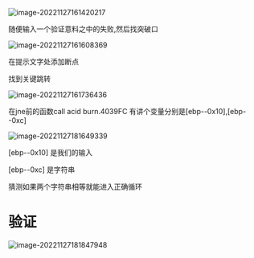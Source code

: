 ![image-20221127161420217](D:\coding\blog\crack-me-001-2.assets\image-20221127161420217.png)

随便输入一个验证意料之中的失败,然后找突破口

![image-20221127161608369](D:\coding\blog\crack-me-001-2.assets\image-20221127161608369.png)

在提示文字处添加断点

找到关键跳转

![image-20221127161736436](D:\coding\blog\crack-me-001-2.assets\image-20221127161736436.png)

在jne前的函数call acid burn.4039FC 有讲个变量分别是[ebp--0x10],[ebp--0xc]

![image-20221127181649339](D:\coding\blog\crack-me-001-2.assets\image-20221127181649339.png)

[ebp--0x10] 是我们的输入

[ebp--0xc] 是字符串

猜测如果两个字符串相等就能进入正确循环

# 验证

![image-20221127181847948](D:\coding\blog\crack-me-001-2.assets\image-20221127181847948.png)